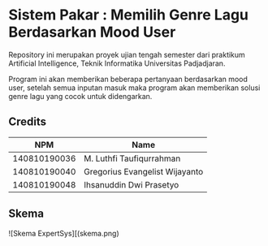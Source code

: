 # Sistem Pakar : Memilih Genre Lagu Berdasarkan Mood User

Repository ini merupakan proyek ujian tengah semester dari praktikum Artificial Intelligence, Teknik Informatika Universitas Padjadjaran.

Program ini akan memberikan beberapa pertanyaan berdasarkan mood user, setelah semua inputan masuk maka program akan memberikan solusi genre lagu yang cocok untuk didengarkan.

## Credits
| NPM | Name |
| - | - |
| 140810190036 | M. Luthfi Taufiqurrahman |
| 140810190040 | Gregorius Evangelist Wijayanto |
| 140810190048 | Ihsanuddin Dwi Prasetyo |

## Skema
![Skema ExpertSys][(skema.png)